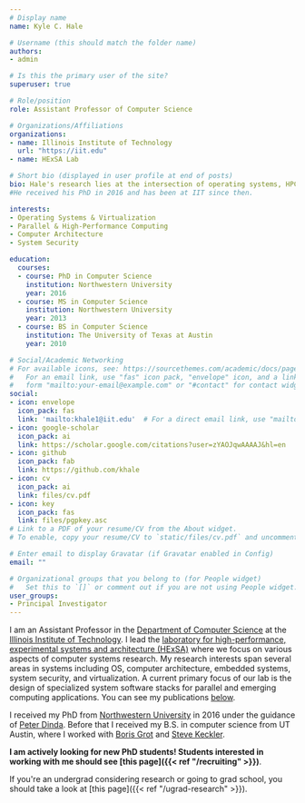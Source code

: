 ```yaml
---
# Display name
name: Kyle C. Hale

# Username (this should match the folder name)
authors:
- admin

# Is this the primary user of the site?
superuser: true

# Role/position
role: Assistant Professor of Computer Science 

# Organizations/Affiliations
organizations:
- name: Illinois Institute of Technology
  url: "https://iit.edu"
- name: HExSA Lab

# Short bio (displayed in user profile at end of posts)
bio: Hale's research lies at the intersection of operating systems, HPC, parallel computing, computer architecture.
#He received his PhD in 2016 and has been at IIT since then.

interests:
- Operating Systems & Virtualization
- Parallel & High-Performance Computing
- Computer Architecture
- System Security

education:
  courses:
  - course: PhD in Computer Science
    institution: Northwestern University
    year: 2016
  - course: MS in Computer Science
    institution: Northwestern University
    year: 2013
  - course: BS in Computer Science
    institution: The University of Texas at Austin
    year: 2010

# Social/Academic Networking
# For available icons, see: https://sourcethemes.com/academic/docs/page-builder/#icons
#   For an email link, use "fas" icon pack, "envelope" icon, and a link in the
#   form "mailto:your-email@example.com" or "#contact" for contact widget.
social:
- icon: envelope
  icon_pack: fas
  link: 'mailto:khale1@iit.edu'  # For a direct email link, use "mailto:test@example.org".
- icon: google-scholar
  icon_pack: ai
  link: https://scholar.google.com/citations?user=zYAOJqwAAAAJ&hl=en
- icon: github
  icon_pack: fab
  link: https://github.com/khale
- icon: cv
  icon_pack: ai
  link: files/cv.pdf
- icon: key
  icon_pack: fas
  link: files/pgpkey.asc
# Link to a PDF of your resume/CV from the About widget.
# To enable, copy your resume/CV to `static/files/cv.pdf` and uncomment the lines below.

# Enter email to display Gravatar (if Gravatar enabled in Config)
email: ""

# Organizational groups that you belong to (for People widget)
#   Set this to `[]` or comment out if you are not using People widget.
user_groups:
- Principal Investigator
---
```


I am an Assistant Professor in the [Department of Computer
Science](http://cs.iit.edu/) at the [Illinois Institute of
Technology](https://www.iit.edu). I lead the [laboratory for high-performance,
experimental systems and architecture (HExSA)](#lab) where we focus on various aspects
of computer systems research.  My research interests
span several areas in systems including OS, computer architecture, embedded
systems, system security, and virtualization. A current primary focus of our
lab is the design of specialized system software stacks for parallel and
emerging computing applications. You can see my publications [below](#publications).


I received my PhD from [Northwestern University](https://northwestern.edu) in
2016 under the guidance of [Peter Dinda](http://pdinda.org).  Before that
I received my B.S. in computer science from UT Austin, where I worked with [Boris Grot](http://homepages.inf.ed.ac.uk/bgrot/)
and 
[Steve Keckler](https://research.nvidia.com/person/stephen-keckler).

**I am actively looking for new PhD students! Students interested in working with me
should see [this page]({{< ref "/recruiting" >}})**.

If you're an undergrad considering research or going to grad school, you should take
a look at [this page]({{< ref "/ugrad-research" >}}). 

